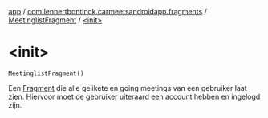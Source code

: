 [app](../../index.md) / [com.lennertbontinck.carmeetsandroidapp.fragments](../index.md) / [MeetinglistFragment](index.md) / [&lt;init&gt;](./-init-.md)

# &lt;init&gt;

`MeetinglistFragment()`

Een [Fragment](#) die alle gelikete en going meetings van een gebruiker laat zien.
Hiervoor moet de gebruiker uiteraard een account hebben en ingelogd zijn.


